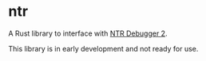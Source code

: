 # ntr

A Rust library to interface with [NTR Debugger 2](https://gbatemp.net/threads/release-ntr-debugger-2-with-source-the-first-public-real-time-debugger-for-n3ds.384858/). 

This library is in early development and not ready for use.
